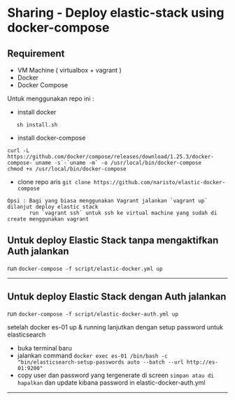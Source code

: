# Sharing - Deploy elastic-stack using docker-compose


## Requirement
* VM Machine ( virtualbox + vagrant )
* Docker
* Docker Compose

Untuk menggunakan repo ini : 
* install docker 
```wget https://get.docker.com > install.sh
   sh install.sh
```
* install docker-compose 
```
curl -L https://github.com/docker/compose/releases/download/1.25.3/docker-compose-`uname -s`-`uname -m` -o /usr/local/bin/docker-compose
chmod +x /usr/local/bin/docker-compose
```
* clone repo aris
`git clone https://github.com/naristo/elastic-docker-compose`

```
Opsi : Bagi yang biasa menggunakan Vagrant jalankan `vagrant up` dilanjut deploy elastic stack 
       run `vagrant ssh` untuk ssh ke virtual machine yang sudah di create menggunakan vagrant
```
## Untuk deploy Elastic Stack tanpa mengaktifkan Auth jalankan 
run `docker-compose -f script/elastic-docker.yml up`



---
## Untuk deploy Elastic Stack dengan Auth jalankan
run `docker-compose -f script/elastic-docker-auth.yml up`

setelah docker es-01 up & running lanjutkan dengan setup password untuk elasticsearch
* buka terminal baru 
* jalankan command `docker exec es-01 /bin/bash -c "bin/elasticsearch-setup-passwords auto --batch --url http://es-01:9200"`
* copy user dan password yang tergenerate di screen `simpan atau di hapalkan`
dan update kibana password in elastic-docker-auth.yml

--- 

